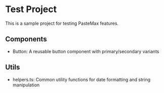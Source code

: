 # Test Project

This is a sample project for testing PasteMax features.

## Components
- Button: A reusable button component with primary/secondary variants

## Utils
- helpers.ts: Common utility functions for date formatting and string manipulation
